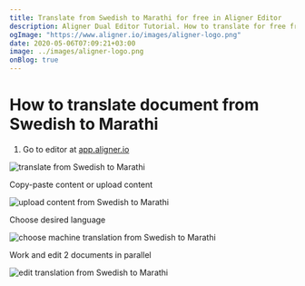 ```yaml
---
title: Translate from Swedish to Marathi for free in Aligner Editor
description: Aligner Dual Editor Tutorial. How to translate for free from Swedish to Marathi. Aligner is multilingual document management platform. 
ogImage: "https://www.aligner.io/images/aligner-logo.png"
date: 2020-05-06T07:09:21+03:00
image: ../images/aligner-logo.png
onBlog: true
---
```


# How to translate document from Swedish to Marathi

1. Go to editor at [app.aligner.io](https://app.aligner.io "Aligner App web page")

![translate from Swedish to Marathi](../aligner-blank-editor.png "translate from Swedish to Marathi")

Copy-paste content or upload content

![upload content from Swedish to Marathi](../aligner-uploaded-document.png "upload content from Swedish to Marathi")

Choose desired language

![choose machine translation from Swedish to Marathi](../aligner-language-dropdown.png "choose machine translation from Swedish to Marathi")

Work and edit 2 documents in parallel

![edit translation from Swedish to Marathi](../aligner-double-sitded-editor.png "edit translation from Swedish to Marathi")

